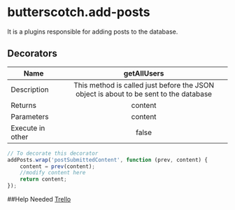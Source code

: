 # butterscotch.add-posts

It is a plugins responsible for adding posts to the database.

## Decorators

| Name | getAllUsers  |
| ------------- |:-------------:|
| Description      | This method is called just before the JSON object is about to be sent to the database |
| Returns     | content |
| Parameters      | content |
| Execute in other | false |

```javascript
// To decorate this decorator
addPosts.wrap('postSubmittedContent', function (prev, content) {
    content = prev(content);
    //modify content here
    return content;
});
```
##Help Needed
[Trello](https://trello.com/b/7kfRJHgO/butterscotch-admin-ui-user-manager)
